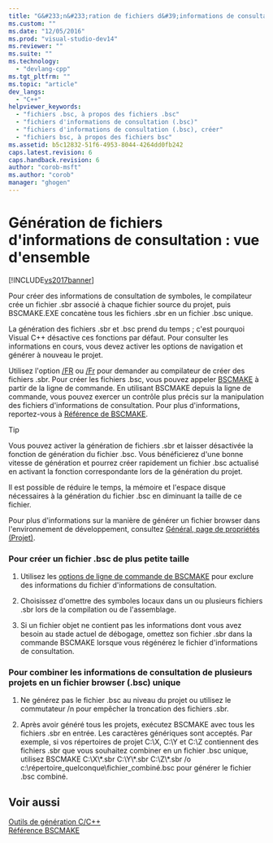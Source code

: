 ```yaml
---
title: "G&#233;n&#233;ration de fichiers d&#39;informations de consultation&#160;: vue d&#39;ensemble | Microsoft Docs"
ms.custom: ""
ms.date: "12/05/2016"
ms.prod: "visual-studio-dev14"
ms.reviewer: ""
ms.suite: ""
ms.technology: 
  - "devlang-cpp"
ms.tgt_pltfrm: ""
ms.topic: "article"
dev_langs: 
  - "C++"
helpviewer_keywords: 
  - "fichiers .bsc, à propos des fichiers .bsc"
  - "fichiers d'informations de consultation (.bsc)"
  - "fichiers d'informations de consultation (.bsc), créer"
  - "fichiers bsc, à propos des fichiers bsc"
ms.assetid: b5c12832-51f6-4953-8044-4264dd0fb242
caps.latest.revision: 6
caps.handback.revision: 6
author: "corob-msft"
ms.author: "corob"
manager: "ghogen"
---
```

# G&#233;n&#233;ration de fichiers d&#39;informations de consultation&#160;: vue d&#39;ensemble
[!INCLUDE[vs2017banner](../../assembler/inline/includes/vs2017banner.md)]

Pour créer des informations de consultation de symboles, le compilateur crée un fichier .sbr associé à chaque fichier source du projet, puis BSCMAKE.EXE concatène tous les fichiers .sbr en un fichier .bsc unique.  
  
 La génération des fichiers .sbr et .bsc prend du temps ; c'est pourquoi Visual C\+\+ désactive ces fonctions par défaut.  Pour consulter les informations en cours, vous devez activer les options de navigation et générer à nouveau le projet.  
  
 Utilisez l'option [\/FR](../../build/reference/fr-fr-create-dot-sbr-file.md) ou [\/Fr](../../build/reference/fr-fr-create-dot-sbr-file.md) pour demander au compilateur de créer des fichiers .sbr.  Pour créer les fichiers .bsc, vous pouvez appeler [BSCMAKE](../../build/reference/bscmake-command-line.md) à partir de la ligne de commande.  En utilisant BSCMAKE depuis la ligne de commande, vous pouvez exercer un contrôle plus précis sur la manipulation des fichiers d'informations de consultation.  Pour plus d'informations, reportez\-vous à [Référence de BSCMAKE](../../build/reference/bscmake-reference.md).  
  
> [!TIP]
>  Vous pouvez activer la génération de fichiers .sbr et laisser désactivée la fonction de génération du fichier .bsc.  Vous bénéficierez d'une bonne vitesse de génération et pourrez créer rapidement un fichier .bsc actualisé en activant la fonction correspondante lors de la génération du projet.  
  
 Il est possible de réduire le temps, la mémoire et l'espace disque nécessaires à la génération du fichier .bsc en diminuant la taille de ce fichier.  
  
 Pour plus d'informations sur la manière de générer un fichier browser dans l'environnement de développement, consultez [Général, page de propriétés \(Projet\)](../../ide/general-property-page-project.md).  
  
### Pour créer un fichier .bsc de plus petite taille  
  
1.  Utilisez les [options de ligne de commande de BSCMAKE](../../build/reference/bscmake-options.md) pour exclure des informations du fichier d'informations de consultation.  
  
2.  Choisissez d'omettre des symboles locaux dans un ou plusieurs fichiers .sbr lors de la compilation ou de l'assemblage.  
  
3.  Si un fichier objet ne contient pas les informations dont vous avez besoin au stade actuel de débogage, omettez son fichier .sbr dans la commande BSCMAKE lorsque vous régénérez le fichier d'informations de consultation.  
  
### Pour combiner les informations de consultation de plusieurs projets en un fichier browser \(.bsc\) unique  
  
1.  Ne générez pas le fichier .bsc au niveau du projet ou utilisez le commutateur \/n pour empêcher la troncation des fichiers .sbr.  
  
2.  Après avoir généré tous les projets, exécutez BSCMAKE avec tous les fichiers .sbr en entrée.  Les caractères génériques sont acceptés.  Par exemple, si vos répertoires de projet C:\\X, C:\\Y et C:\\Z contiennent des fichiers .sbr que vous souhaitez combiner en un fichier .bsc unique, utilisez BSCMAKE C:\\X\\\*.sbr C:\\Y\\\*.sbr C:\\Z\\\*.sbr \/o c:\\répertoire\_quelconque\\fichier\_combiné.bsc pour générer le fichier .bsc combiné.  
  
## Voir aussi  
 [Outils de génération C\/C\+\+](../../build/reference/c-cpp-build-tools.md)   
 [Référence BSCMAKE](../../build/reference/bscmake-reference.md)